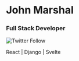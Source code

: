 <h1>John Marshal</h1>
<h3>Full Stack Developer</h3>

![Twitter Follow](https://img.shields.io/twitter/follow/johninvirtual?label=Follow%20me&style=social)

React | Django | Svelte

